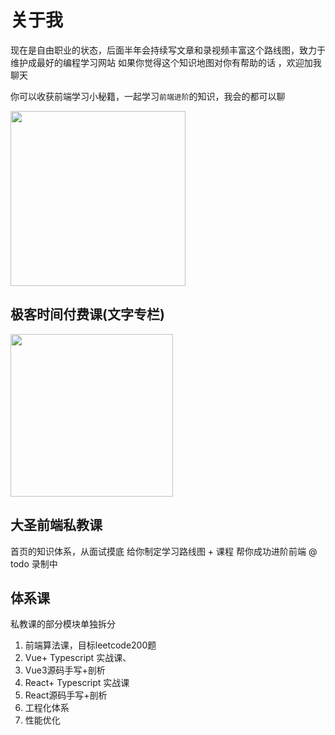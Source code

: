 # 关于我


现在是自由职业的状态，后面半年会持续写文章和录视频丰富这个路线图，致力于维护成最好的编程学习网站
如果你觉得这个知识地图对你有帮助的话 ，欢迎加我聊天

你可以收获前端学习小秘籍，一起学习`前端进阶`的知识，我会的都可以聊

<img src="https://cdn.jsdelivr.net/gh/shengxinjing/static/xiao.jpg" width="280">

## 极客时间付费课(文字专栏)
<img src="/vue3-geek.jpg" width="260">

## 大圣前端私教课

首页的知识体系，从面试摸底 给你制定学习路线图 + 课程  帮你成功进阶前端
@ todo  录制中

## 体系课
私教课的部分模块单独拆分

1. 前端算法课，目标leetcode200题
2. Vue+ Typescript 实战课、
3. Vue3源码手写+剖析
4. React+ Typescript 实战课
5. React源码手写+剖析
6. 工程化体系
7. 性能优化

